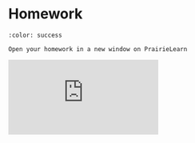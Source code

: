 # Homework

<head><base target="_blank"></head>

```{button-link} https://ca.prairielearn.com/pl/course_instance/2439/assessment/18415
:color: success

Open your homework in a new window on PrairieLearn
```

<iframe class="prairielearn-iframe" src="https://ca.prairielearn.com/pl/course_instance/2439/assessment/18415" frameborder="0"></iframe>